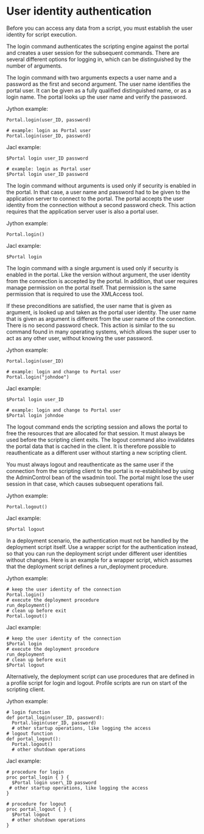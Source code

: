 # User identity authentication

Before you can access any data from a script, you must establish the user identity for script execution.

The login command authenticates the scripting engine against the portal and creates a user session for the subsequent commands. There are several different options for logging in, which can be distinguished by the number of arguments.

The login command with two arguments expects a user name and a password as the first and second argument. The user name identifies the portal user. It can be given as a fully qualified distinguished name, or as a login name. The portal looks up the user name and verify the password.

Jython example:

```
Portal.login(user_ID, password)

# example: login as Portal user
Portal.login(user_ID, password)
```

Jacl example:

```
$Portal login user_ID password

# example: login as Portal user
$Portal login user_ID password
```

The login command without arguments is used only if security is enabled in the portal. In that case, a user name and password had to be given to the application server to connect to the portal. The portal accepts the user identity from the connection without a second password check. This action requires that the application server user is also a portal user.

Jython example:

```
Portal.login()
```

Jacl example:

```
$Portal login
```

The login command with a single argument is used only if security is enabled in the portal. Like the version without argument, the user identity from the connection is accepted by the portal. In addition, that user requires manage permission on the portal itself. That permission is the same permission that is required to use the XMLAccess tool.

If these preconditions are satisfied, the user name that is given as argument, is looked up and taken as the portal user identity. The user name that is given as argument is different from the user name of the connection. There is no second password check. This action is similar to the su command found in many operating systems, which allows the super user to act as any other user, without knowing the user password.

Jython example:

```
Portal.login(user_ID)

# example: login and change to Portal user
Portal.login("johndoe")
```

Jacl example:

```
$Portal login user_ID

# example: login and change to Portal user
$Portal login johndoe

```

The logout command ends the scripting session and allows the portal to free the resources that are allocated for that session. It must always be used before the scripting client exits. The logout command also invalidates the portal data that is cached in the client. It is therefore possible to reauthenticate as a different user without starting a new scripting client.

You must always logout and reauthenticate as the same user if the connection from the scripting client to the portal is re-established by using the AdminControl bean of the wsadmin tool. The portal might lose the user session in that case, which causes subsequent operations fail.

Jython example:

```
Portal.logout()
```

Jacl example:

```
$Portal logout
```

In a deployment scenario, the authentication must not be handled by the deployment script itself. Use a wrapper script for the authentication instead, so that you can run the deployment script under different user identities without changes. Here is an example for a wrapper script, which assumes that the deployment script defines a run_deployment procedure.

Jython example:

```
# keep the user identity of the connection
Portal.login()
# execute the deployment procedure
run_deployment()
# clean up before exit
Portal.logout()
```

Jacl example:

```
# keep the user identity of the connection
$Portal login
# execute the deployment procedure
run_deployment
# clean up before exit
$Portal logout

```

Alternatively, the deployment script can use procedures that are defined in a profile script for login and logout. Profile scripts are run on start of the scripting client.

Jython example:

```
# login function
def portal_login(user_ID, password):
  Portal.login(user_ID, password)
  # other startup operations, like logging the access
# logout function
def portal_logout():
  Portal.logout()
  # other shutdown operations
```

Jacl example:

```
# procedure for login
proc portal_login { } {
  $Portal login user\_ID password
 # other startup operations, like logging the access
}

# procedure for logout
proc portal_logout { } {
  $Portal logout
  # other shutdown operations
}

```


